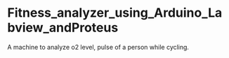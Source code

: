 # Fitness_analyzer_using_Arduino_Labview_andProteus
A machine to analyze o2 level, pulse of a person while cycling. 
